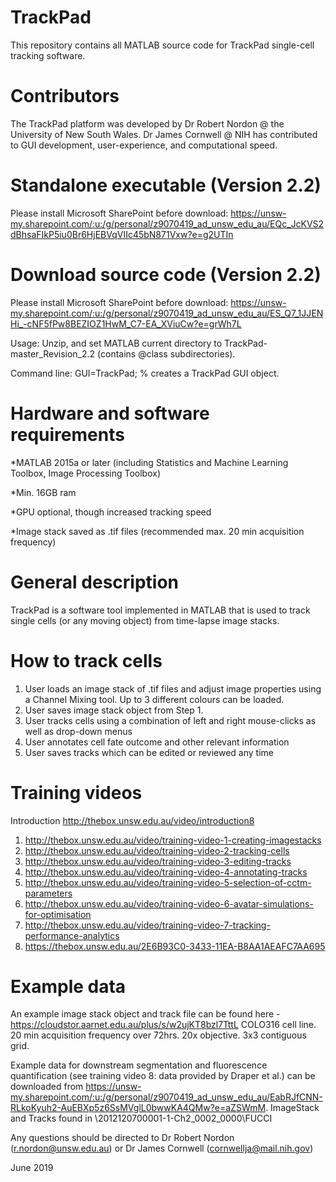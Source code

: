 # TrackPad
This repository contains all MATLAB source code for TrackPad single-cell tracking software. 

# Contributors 
The TrackPad platform was developed by Dr Robert Nordon @ the University of New South Wales. 
Dr James Cornwell @ NIH has contributed to GUI development, user-experience, and computational speed.  

# Standalone executable (Version 2.2)
Please install Microsoft SharePoint before download: 
https://unsw-my.sharepoint.com/:u:/g/personal/z9070419_ad_unsw_edu_au/EQc_JcKVS2dBhsaFIkP5iu0Br6HjEBVqVIIc45bN871Vxw?e=g2UTIn

# Download source code (Version 2.2)
Please install Microsoft SharePoint before download: 
https://unsw-my.sharepoint.com/:u:/g/personal/z9070419_ad_unsw_edu_au/ES_Q7_1JJENHi_-cNF5fPw8BEZIOZ1HwM_C7-EA_XViuCw?e=grWh7L

Usage: Unzip, and set MATLAB current directory to TrackPad-master_Revision_2.2 (contains @class subdirectories).

Command line: GUI=TrackPad; % creates a TrackPad GUI object.

# Hardware and software requirements
*MATLAB 2015a or later (including Statistics and Machine Learning Toolbox, Image Processing Toolbox)

*Min. 16GB ram

*GPU optional, though increased tracking speed

*Image stack saved as .tif files (recommended max. 20 min acquisition frequency)

# General description
TrackPad is a software tool implemented in MATLAB that is used to track single cells (or any moving object) from time-lapse image stacks. 

# How to track cells
1. User loads an image stack of .tif files and adjust image properties using a Channel Mixing tool. Up to 3 different colours can     be loaded.
2. User saves image stack object from Step 1. 
3. User tracks cells using a combination of left and right mouse-clicks as well as drop-down menus
4. User annotates cell fate outcome and other relevant information
5. User saves tracks which can be edited or reviewed any time

# Training videos
Introduction http://thebox.unsw.edu.au/video/introduction8
1. http://thebox.unsw.edu.au/video/training-video-1-creating-imagestacks
2. http://thebox.unsw.edu.au/video/training-video-2-tracking-cells
3. http://thebox.unsw.edu.au/video/training-video-3-editing-tracks
4. http://thebox.unsw.edu.au/video/training-video-4-annotating-tracks
5. http://thebox.unsw.edu.au/video/training-video-5-selection-of-cctm-parameters
6. http://thebox.unsw.edu.au/video/training-video-6-avatar-simulations-for-optimisation
7. http://thebox.unsw.edu.au/video/training-video-7-tracking-performance-analytics
8. https://thebox.unsw.edu.au/2E6B93C0-3433-11EA-B8AA1AEAFC7AA695

# Example data
An example image stack object and track file can be found here - https://cloudstor.aarnet.edu.au/plus/s/w2ujKT8bzl7TttL
COLO316 cell line. 20 min acquisition frequency over 72hrs. 20x objective. 3x3 contiguous grid.  

Example data for downstream segmentation and fluorescence quantification (see training video 8: data provided by Draper et al.) can be downloaded from 
https://unsw-my.sharepoint.com/:u:/g/personal/z9070419_ad_unsw_edu_au/EabRJfCNN-RLkoKyuh2-AuEBXp5z6SsMVglL0bwwKA4QMw?e=aZSWmM. ImageStack and Tracks found in \2012120700001-1-Ch2_0002_0000\FUCCI

Any questions should be directed to Dr Robert Nordon (r.nordon@unsw.edu.au) or Dr James Cornwell (cornwellja@mail.nih.gov)

June 2019
